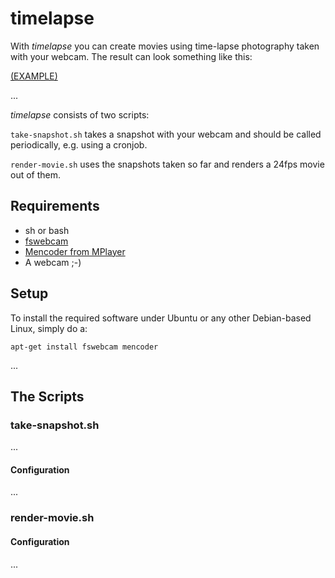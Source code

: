 # timelapse

With *timelapse* you can create movies using time-lapse photography taken with
your webcam. The result can look something like this:

[(EXAMPLE)](https://www.youtube.com/watch?v=NIG4t16QVZU)

...

*timelapse* consists of two scripts:

`take-snapshot.sh` takes a snapshot with your webcam and should be called
periodically, e.g. using a cronjob.

`render-movie.sh` uses the snapshots taken so far and renders a 24fps movie out
of them.

## Requirements

* sh or bash
* [fswebcam](https://github.com/fsphil/fswebcam)
* [Mencoder from MPlayer](http://www.mplayerhq.hu/)
* A webcam ;-)

## Setup

To install the required software under Ubuntu or any other Debian-based Linux,
simply do a:

```
apt-get install fswebcam mencoder
```

...

## The Scripts

### take-snapshot.sh

...

#### Configuration

...

### render-movie.sh

#### Configuration

...

